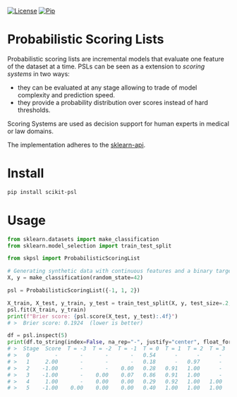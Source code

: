 [![License](https://img.shields.io/github/license/stheid/scikit-psl)](https://github.com/stheid/scikit-psl/blob/master/LICENSE)
[![Pip](https://img.shields.io/pypi/v/scikit-psl)](https://pypi.org/project/scikit-psl)


# Probabilistic Scoring Lists

Probabilistic scoring lists are incremental models that evaluate one feature of the dataset at a time.
PSLs can be seen as a extension to *scoring systems* in two ways:
- they can be evaluated at any stage allowing to trade of model complexity and prediction speed.
- they provide a probability distribution over scores instead of hard thresholds.

Scoring Systems are used as decision support for human experts in medical or law domains.

The implementation adheres to the [sklearn-api](https://scikit-learn.org/stable/glossary.html#glossary-estimator-types).

# Install
```bash
pip install scikit-psl
```

# Usage

```python
from sklearn.datasets import make_classification
from sklearn.model_selection import train_test_split

from skpsl import ProbabilisticScoringList

# Generating synthetic data with continuous features and a binary target variable
X, y = make_classification(random_state=42)

psl = ProbabilisticScoringList({-1, 1, 2})

X_train, X_test, y_train, y_test = train_test_split(X, y, test_size=.2, random_state=42)
psl.fit(X_train, y_train)
print(f"Brier score: {psl.score(X_test, y_test):.4f}")
# >  Brier score: 0.1924  (lower is better)

df = psl.inspect(5)
print(df.to_string(index=False, na_rep="-", justify="center", float_format=lambda x: f"{x:.2f}"))
# >  Stage  Score  T = -3  T = -2  T = -1  T = 0  T = 1  T = 2  T = 3
# >   0        -       -       -       -   0.54      -      -      - 
# >   1     2.00       -       -       -   0.18      -   0.97      - 
# >   2    -1.00       -       -    0.00   0.28   0.91   1.00      - 
# >   3    -1.00       -    0.00    0.07   0.86   0.91   1.00      - 
# >   4     1.00       -    0.00    0.00   0.29   0.92   1.00   1.00 
# >   5    -1.00    0.00    0.00    0.00   0.40   1.00   1.00   1.00
```
